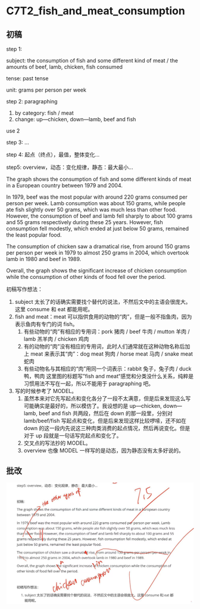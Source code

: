 # C7T2_fish_and_meat_consumption

## 初稿

step 1:

subject: the consumption of fish and some different kind of meat / the amounts of beef, lamb, chicken, fish consumed

tense: past tense

unit: grams per person per week

step 2: paragraphing

1. by category: fish / meat
2. change: up—chicken, down—lamb, beef and fish

use 2

step 3: ...

step 4: 起点（终点），最值，整体变化...

step5: overview，动态：变化规律，静态：最大最小...

The graph shows the consumption of fish and some different kinds of meat in a European country between 1979 and 2004.

In 1979, beef was the most popular with around 220 grams consumed per person per week. Lamb consumption was about 150 grams, while people ate fish slightly over 50 grams, which was much less than other food. However, the consumption of beef and lamb fell sharply to about 100 grams and 55 grams respectively during these 25 years. However, fish consumption fell modestly, which ended at just below 50 grams, remained the least popular food.

The consumption of chicken saw a dramatical rise, from around 150 grams per person per week in 1979 to almost 250 grams in 2004, which overtook lamb in 1980 and beef in 1989.

Overall, the graph shows the significant increase of chicken consumption while the consumption of other kinds of food fell over the period.

初稿写作想法：

1. subject 太长了的话确实需要找个替代的说法，不然后文中的主语会很庞大。这里 consume 和 eat 都能用呢。
2. fish and meat：meat 可以指供食用的动物的“肉”，但是一般不指鱼肉，因为表示鱼肉有专门的词 fish。
   1. 有些动物的“肉”有相应的专用词：pork 猪肉 / beef 牛肉 / mutton 羊肉 / lamb 羔羊肉 / chicken 鸡肉
   2. 有的动物的“肉”没有相应的专用词，此时人们通常就在这种动物名称后加上 meat 来表示其“肉”：dog meat 狗肉 / horse meat 马肉 / snake meat 蛇肉
   3. 有些动物名与其相应的“肉”用同一个词表示：rabbit 兔子，兔子肉 / duck 鸭，鸭肉
   这里图的标题写”fish and meat“感觉和分类没什么关系，纯粹是习惯用法不写在一起，所以不能用于 paragraphing 吧。
3. 写的时候参考了 MODEL。
   1. 虽然本来对它先写起点和变化各分了一段不太满意，但是后来发现这么写可能确实是最好的，所以模仿了。我设想的是 up—chicken, down—lamb, beef and fish 共两段，然后在 down 的那一段里，分别对 lamb/beef/fish 写起点和变化，但是后来发现这样比较啰嗦，还不如在 down 的这一段内先说这三种肉类消费的起点情况，然后再说变化。但是对于 up 段就是一句话写完起点和变化了。
   2. 交叉点的写法抄的 MODEL。
   3. overview 也像 MODEL 一样写的是动态，因为静态没有太多好说的。

## 批改

![C7T2_fish_and_meat_consumption_批改](../pic/C7T2_fish_and_meat_consumption_批改.jpg)
